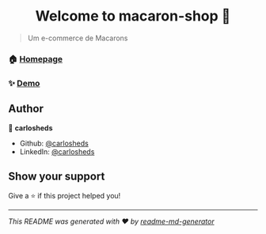 <h1 align="center">Welcome to macaron-shop 👋</h1>
<p>
</p>

> Um e-commerce de Macarons

### 🏠 [Homepage](https://carlosheds.github.io/macaron-shop)

### ✨ [Demo](https://carlosheds.github.io/macaron-shop)

## Author

👤 **carlosheds**

* Github: [@carlosheds](https://github.com/carlosheds)
* LinkedIn: [@carlosheds](https://www.linkedin.com/in/carlos-henrique-a671b61b7/)

## Show your support

Give a ⭐️ if this project helped you!


***
_This README was generated with ❤️ by [readme-md-generator](https://github.com/kefranabg/readme-md-generator)_
